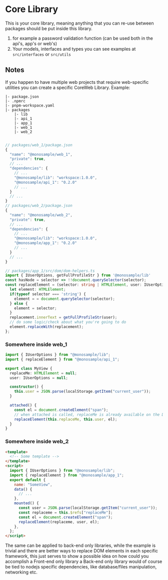 # Core Library

This is your core library, meaning anything that you can re-use between packages
should be put inside this library.

1. for example a password validation function (can be used both in the api's, app's or web's)
2. Your models, interfaces and types you can see examples at `src/interfaces` or `src/utils`

## Notes

If you happen to have multiple web projects that require web-specific utilities
you can create a specific CoreWeb Library. Example:

```tree
|- package.json
|- .npmrc
|- pnpm-workspace.yaml
|- packages
    |- lib
    |- api_1
    |- app_1
    |- web_1
    |- web_2
```

```javascript

// packages/web_1/package.json
{
  "name": "@monosample/web_1",
  "private": true,
  // ...
  "dependencies": {
    // ...
    "@monosample/lib": "workspace:1.0.0",
    "@monosample/api_1": "0.2.0"
    // ...
  }
  // ...
}
// packages/web_2/package.json
{
  "name": "@monosample/web_2",
  "private": true,
  // ...
  "dependencies": {
    // ...
    "@monosample/lib": "workspace:1.0.0",
    "@monosample/app_1": "0.2.0"
    // ...
  }
  // ...
}
```

```typescript
// packages/app_1/src/dom/dom-helpers.ts
import { IUserOptions, getFullProfileStr } from '@monosample/lib'
const hasNode = selector => !!document.querySelector(selector);
const replaceElement = (selector: string | HTMLElement, user: IUserOptions, replacement: HTMLElement) => {
  let element: HTMLElement;
  if(typeof selector === 'string') {
    element = = document.querySelector(selector);
  } else {
    element = selector;
  }
  replacement.innerText = getFullProfileStr(user);
  // do some logic/check about what you're going to do
  element.replaceWith(replacement);
};
```

### Somewhere inside web_1

```ts
import { IUserOptions } from "@monosample/lib";
import { replaceElement } from "@monosample/api_1";

export class MyView {
  replaceMe: HTMLElement = null;
  user: IUserOptions = null;

  constructor() {
    this.user = JSON.parse(localStorage.getItem("current_user"));
  }

  attached() {
    const el = document.createElement("span");
    // when attached is called, replaceMe is already available on the DOM and on the class
    replaceElement(this.replaceMe, this.user, el);
  }
}
```

### Somewhere inside web_2

```html
<template>
  <!-- Some template -->
</template>
<script>
  import { IUserOptions } from "@monosample/lib";
  import { replaceElement } from "@monosample/app_1";
  export default {
    name: "SomeView",
    data() {
      // ...
    },
    mounted() {
      const user = JSON.parse(localStorage.getItem("current_user"));
      const replaceme = this.$refs["replaceMe"];
      const el = document.createElement("span");
      replaceElement(replaceme, user, el);
    },
  };
</script>
```

The same can be applied to back-end only libraries, while the example is trivial
and there are better ways to replace DOM elements in each specific framework, this
just serves to show a possible idea on how could you accomplish a Front-end only library
a Back-end only library would of course be tied to nodejs specific dependencies,
like database/files manipulation, networking etc.
